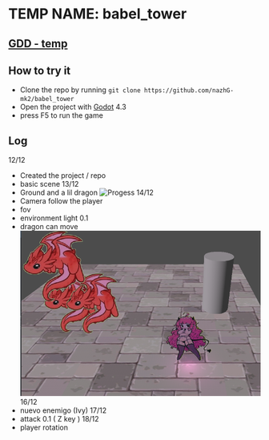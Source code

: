 # TEMP NAME: babel_tower

## [GDD - temp](https://excalidraw.com/#room=1c075e9df7693deada8d,jxQ_yw7jnBLWn4tNiRGGzA)

## How to try it
- Clone the repo by running `git clone https://github.com/nazhG-mk2/babel_tower`
- Open the project with [Godot](https://godotengine.org/download) 4.3
- press F5 to run the game

## Log
12/12
- Created the project / repo
- basic scene
13/12
- Ground and a lil dragon
![Progess](https://drive.google.com/file/d/11LPMiSZKEvX6OJas8ury0EjU1kB0ybnH/view)
14/12
- Camera follow the player
- fov
- environment light 0.1
- dragon can move
![Progess](https://raw.githubusercontent.com/nazhG-mk2/babel_tower/refs/heads/master/advances/12_14.png)
16/12 
- nuevo enemigo (Ivy)
17/12
- attack 0.1 ( Z key )
18/12
- player rotation


